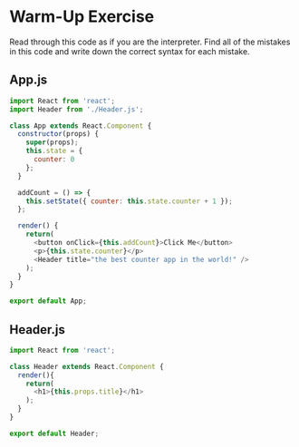 # Warm-Up Exercise
Read through this code as if you are the interpreter. Find all of the mistakes in this code and write down the correct syntax for each mistake.

## App.js

```js
import React from 'react';
import Header from './Header.js';

class App extends React.Component {
  constructor(props) {
    super(props);
    this.state = {
      counter: 0
    };
  }

  addCount = () => {
    this.setState({ counter: this.state.counter + 1 });
  };

  render() {
    return(
      <button onClick={this.addCount}>Click Me</button>
      <p>{this.state.counter}</p>
      <Header title="the best counter app in the world!" />
    );
  }
}

export default App;
```

## Header.js

```js
import React from 'react';

class Header extends React.Component {
  render(){
    return(
      <h1>{this.props.title}</h1>
    );
  }
}

export default Header;
```

